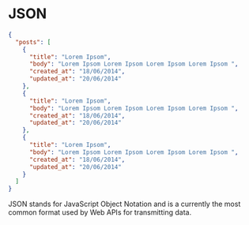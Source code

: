 # JSON

```json
{
  "posts": [
    {
      "title": "Lorem Ipsom",
      "body": "Lorem Ipsom Lorem Ipsom Lorem Ipsom Lorem Ipsom ",
      "created_at": "18/06/2014",
      "updated_at": "20/06/2014"
    },
    {
      "title": "Lorem Ipsom",
      "body": "Lorem Ipsom Lorem Ipsom Lorem Ipsom Lorem Ipsom ",
      "created_at": "18/06/2014",
      "updated_at": "20/06/2014"
    },
    {
      "title": "Lorem Ipsom",
      "body": "Lorem Ipsom Lorem Ipsom Lorem Ipsom Lorem Ipsom ",
      "created_at": "18/06/2014",
      "updated_at": "20/06/2014"
    }
  ]
}
```

JSON stands for JavaScript Object Notation and is a currently the most common format used by Web APIs for transmitting data.
